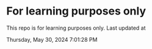 # For learning purposes only
This repo is for learning purposes only.
Last updated at

Thursday, May 30, 2024 7:01:28 PM

